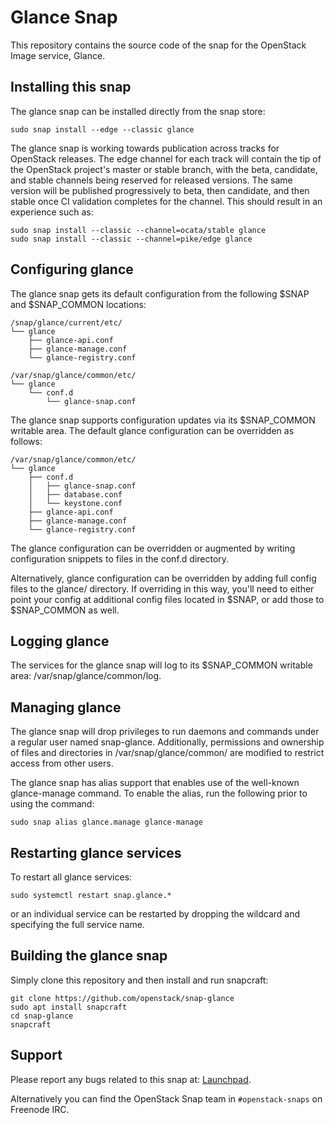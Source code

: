 # Glance Snap

This repository contains the source code of the snap for the OpenStack Image
service, Glance.

## Installing this snap

The glance snap can be installed directly from the snap store:

    sudo snap install --edge --classic glance

The glance snap is working towards publication across tracks for
OpenStack releases. The edge channel for each track will contain the tip
of the OpenStack project's master or stable branch, with the beta, candidate,
and stable channels being reserved for released versions. The same version
will be published progressively to beta, then candidate, and then stable once
CI validation completes for the channel. This should result in an experience
such as:

    sudo snap install --classic --channel=ocata/stable glance
    sudo snap install --classic --channel=pike/edge glance

## Configuring glance

The glance snap gets its default configuration from the following $SNAP
and $SNAP_COMMON locations:

    /snap/glance/current/etc/
    └── glance
        ├── glance-api.conf
        ├── glance-manage.conf
        └── glance-registry.conf

    /var/snap/glance/common/etc/
    └── glance
        └── conf.d
            └── glance-snap.conf

The glance snap supports configuration updates via its $SNAP_COMMON writable
area. The default glance configuration can be overridden as follows:

    /var/snap/glance/common/etc/
    └── glance
        ├── conf.d
        │   ├── glance-snap.conf
        │   ├── database.conf
        │   └── keystone.conf
        ├── glance-api.conf
        ├── glance-manage.conf
        └── glance-registry.conf

The glance configuration can be overridden or augmented by writing
configuration snippets to files in the conf.d directory.

Alternatively, glance configuration can be overridden by adding full config
files to the glance/ directory. If overriding in this way, you'll need to
either point your config at additional config files located in $SNAP, or
add those to $SNAP_COMMON as well.

## Logging glance

The services for the glance snap will log to its $SNAP_COMMON writable area:
/var/snap/glance/common/log.

## Managing glance

The glance snap will drop privileges to run daemons and commands under
a regular user named snap-glance. Additionally, permissions and ownership
of files and directories in /var/snap/glance/common/ are modified to
restrict access from other users.

The glance snap has alias support that enables use of the well-known
glance-manage command. To enable the alias, run the following prior to
using the command:

    sudo snap alias glance.manage glance-manage

## Restarting glance services

To restart all glance services:

    sudo systemctl restart snap.glance.*

or an individual service can be restarted by dropping the wildcard and
specifying the full service name.

## Building the glance snap

Simply clone this repository and then install and run snapcraft:

    git clone https://github.com/openstack/snap-glance
    sudo apt install snapcraft
    cd snap-glance
    snapcraft

## Support

Please report any bugs related to this snap at:
[Launchpad](https://bugs.launchpad.net/snap-glance/+filebug).

Alternatively you can find the OpenStack Snap team in `#openstack-snaps` on
Freenode IRC.
